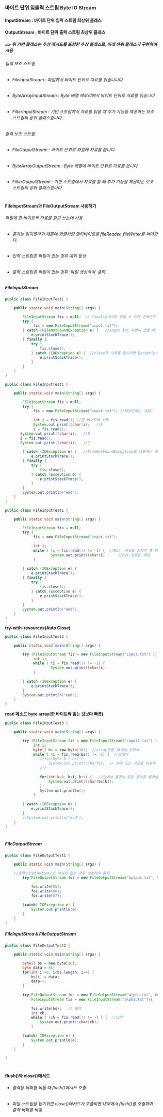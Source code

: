 ### 바이트 단위 입출력 스트림 Byte IO Stream
#### InputStream : 바이트 단위 입력 스트림 최상위 클래스
#### OutputStream : 바이트 단위 출력 스트림 최상위 클래스 
##### => 위 기반 클래스는 추상 메서드를 포함한 추상 클래스로, 아래 하위 클래스가 구현하여 사용 
###### 입력 보조 스트림
* ###### FileInputStream : 파일에서 바이트 단위로 자료를 읽습니니다
* ###### ByteArrayInputStream : Byte 배열 메모리에서 바이트 단위로 자료를 읽습니다
* ###### FilterInputStream : 기반 스트림에서 자료를 읽을 때 추가 기능을 제공하는 보조 스트림의 상위 클래스입니다
###### 출력 보조 스트림
* ###### FileOutputStream : 바이트 단위로 파일에 자료를 씁니다
* ###### ByteArrayOutputStream : Byte 배열에 바이트 단위로 자료를 씁니다
* ###### FilterOutputStream : 기반 스트림에서 자료를 쓸 때 추가 기능을 제공하는 보조 스트림의 상위 클래스입니다


#
**FileInputStream과 FileOutputStream 사용하기**
###### 파일에 한 바이트씩 자료를 읽고 쓰는데 사용 
* ###### 문자는 읽지못하기 때문에 한글처럼 멀티바이트로 fileReader, fileWriter를 써야한다.
* ###### 입력 스트림은 파일이 없는 경우 예외 발생
* ###### 출력 스트림은 파일이 없는 경우 '파일 생성하여' 출력
##### FileInputStream
```java
public class FileInputTest1 {

	public static void main(String[] args) {

		FileInputStream fis = null;  // finally에서도 읽을 수 있게 전역변수
		try {
			 fis = new FileInputStream("input.txt");
		} catch (FileNotFoundException e) {   //input.txt 파일이 없을 때 , FileNotFoundException -> Unknown Source
			e.printStackTrace();
		} finally {
			try {
				fis.close();
			} catch (IOException e) {  //close의 오류를 잡으려면 Exception 로.
				e.printStackTrace();
			}
		}
	}
}
```
```java
public class FileInputTest1 {

	public static void main(String[] args) {

		FileInputStream fis = null;
		try {
			 fis = new FileInputStream("input.txt"); //파일안에는 'ABC'
			 			 
			 int i = fis.read(); //한 바이트씩 처리 
			 System.out.print((char)i);   //A
			 i = fis.read();
       System.out.print((char)i);   //B
       i = fis.read();
       System.out.print((char)i);   //C
      
		} catch (IOException e) {   //FileNotFoundException를 내포하는 예외로 처리, read에서도 예외처리를 해야하니까 더 큰 걸로 다중예외처리
			e.printStackTrace();
		} finally {
			try {
				fis.close();
			} catch (Exception e) {
				e.printStackTrace();
			}
		}
		System.out.println("end");
	}
}
```
```java
public class FileInputTest1 {

	public static void main(String[] args) {

		FileInputStream fis = null;
		try {
			 fis = new FileInputStream("input.txt");
			 			 
			 int i;
			 while ( (i = fis.read()) != -1) {  //But, 파일을 끝까지 쭉 읽고싶다면 while //-1 : end Of File
			 		 System.out.print((char)i);     //But,한글은 깨짐 
			 }
			 
		} catch (IOException e) {
			e.printStackTrace();
		} finally {
			try {
				fis.close();
			} catch (Exception e) {
				e.printStackTrace();
			}
		}
		System.out.println("end");
	}
}
```
**try-with-resources(Auto Close)**
```java
public class FileInputTest2 {

	public static void main(String[] args) {

		try (FileInputStream fis = new FileInputStream("input.txt") ){  //Try안에 선언 //Auto Close이므로 finally필요 없음
			 int i;
			 while ( (i = fis.read()) != -1) {
			 		 System.out.print((char)i);
			 }
			 
		} catch (IOException e) {
			e.printStackTrace();
		}
		System.out.println("end");
	}
}
```
**read 메소드 byte array(한 바이트씩 읽는 것보다 빠름)**
```java
public class FileInputTest3 {

	public static void main(String[] args) {

		try (FileInputStream fis = new FileInputStream("input2.txt") ){
			 int i;
			 byte[] bs = new byte[10];  //array만큼 10개씩 읽어서 
			 while ( (i = fis.read(bs)) != -1) {  //밖에서
			 	/*for(byte b : bs) {
			 		System.out.print((char)b);  // 안에 도는 구문을 이렇게 하면 buffer에 남은 garbage가 출력됨 
			 	}*/
				 
				for(int k=0; k<i; k++) {   //안에서 돌면서 읽은 갯수를 뱉어냄. 
					System.out.print((char)bs[k]);
				}
			 	System.out.println();
			 }
			 
		} catch (IOException e) {
			e.printStackTrace();
		}
		//System.out.println("end");
	}
}
```
#
##### FileOutputStream
```java
public class FileOutputTest1 {

	public static void main(String[] args) {

    //출력스트림(output)은 파일이 없는 경우 생성하여 출력
		try(FileOutputStream fos = new FileOutputStream("output.txt", true)){  //true라고 하면 append되어서 출력
			
			fos.write(65);
			fos.write(66);
			fos.write(67);
			
		}catch( IOException e) {
			System.out.println(e);
		}
	}
}
```
##### FileInputStrea & FileOutputStream
```java
public class FileOutputTest2 {

	public static void main(String[] args) {

		byte[] bs = new byte[26];
		byte data = 65;
		for(int i =0; i<bs.length; i++) {     
			bs[i] = data;
			data++;
		}
		
		try(FileOutputStream fos = new FileOutputStream("alpha.txt", true);
			FileInputStream fis = new FileInputStream("alpha.txt")){
			
			fos.write(bs);   // 출력
			int ch;
			while ( (ch = fis.read()) != -1 ) {  //입력
				System.out.print((char)ch);
			}
			
		}catch( IOException e) {
			System.out.println(e);
		}
	}

}
```
#
**flush()와 close()메서드**
* ###### 출력용 버퍼를 비울 때 flush()메서드 호출
* ###### 파일 스트림을 닫기위한 close()메서드가 호출되면 내부에서 flush()를 호출하며 출력 버퍼를 비움
